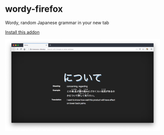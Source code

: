 # wordy-firefox

Wordy, random Japanese grammar in your new tab

[Install this addon](https://addons.mozilla.org/en-US/firefox/addon/wordy/)

![Cover](cover.png)
